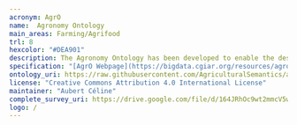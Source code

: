 ```yaml
--- 
acronym: AgrO
name:  Agronomy Ontology
main_areas: Farming/Agrifood
trl: 8
hexcolor: "#DEA901"
description: The Agronomy Ontology has been developed to enable the description of agronomic data variables using standard terms. This allows leveraging standards for metadata and data annotation to address the challenges in current ways to manage agronomic data, which are currently collected, described, and stored in inconsistent ways, impeding data comparison, mining, interpretation reuse.
specification: "[AgrO Webpage](https://bigdata.cgiar.org/resources/agronomy-ontology/), [AgrO Github Page](https://github.com/AgriculturalSemantics/agro)"
ontology_uri: https://raw.githubusercontent.com/AgriculturalSemantics/agro/master/agro.owl
license: "Creative Commons Attribution 4.0 International License"
maintainer: "Aubert Céline"
complete_survey_uri: https://drive.google.com/file/d/164JRhOc9wt2mmcV5wlrT4S24VZbvqQZG/view
logo: /
--- 
```

